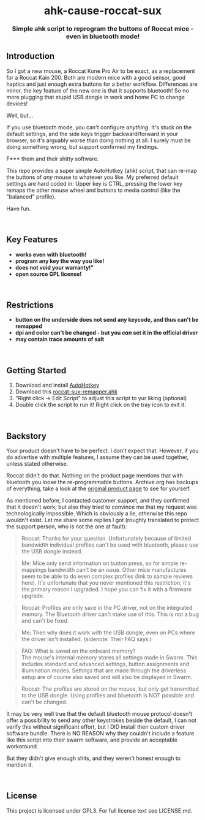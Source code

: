<!-- banner: can be a image or a large font-->
<h1 align="center" style="font-weight: bold; margin-top: 20px; margin-bottom: 20px;">ahk-cause-roccat-sux</h1>

<!-- blurb: shortest possible summary (one line max) -->
<h3 align="center" style="font-weight: bold; margin-top: 20px; margin-bottom: 20px;">Simple ahk script to reprogram the buttons of Roccat mice - even in bluetooth mode!</h3>



## Introduction

So I got a new mouse, a Roccat Kone Pro Air to be exact, as a replacement for a Roccat Kain 200. Both are modern mice with a good sensor, good haptics and just enough extra buttons for a better workflow. Differences are minor, the key feature of the new one is that it supports bluetooth! So no more plugging that stupid USB dongle in work and home PC to change devices!

Well, but...

If you use bluetooth mode, you can't configure *anything*. It's stuck on the default settings, and the side keys trigger backward/forward in your browser, so it's arguably worse than doing nothing at all. I surely must be doing something wrong, but support confirmed my findings.

F\*\*\* them and their shitty software.

This repo provides a super simple AutoHotkey (ahk) script, that can re-map the buttons of *any* mouse to whatever you like. My preferred default settings are hard coded in: Upper key is CTRL, pressing the lower key remaps the other mouse wheel and buttons to media control (like the "balanced" profile). 

Have fun.


<br>

## Key Features
 - **works even with bluetooth!**
 - **program any key the way you like!**
 - **does not void your warranty!"**
 - **open source GPL license!**

<br>

## Restrictions
 - **button on the underside does not send any keycode, and thus can't be remapped**
 - **dpi and color can't be changed - but you *can* set it in the official driver**
 - **may contain trace amounts of salt**

<br>

## Getting Started

1. Download and install [AutoHotkey](https://www.autohotkey.com/)
2. Download this [roccat-sux-remapper.ahk](https://github.com/nqtronix/ahk-cause-roccat-sux/blob/dev/roccat-sux-remapper.ahk)
3. "Right click -> Edit Script" to adjust this script to yur liking (optional)
4. Double click the script to run it! Right click on the tray icon to exit it.

<br>

## Backstory

Your product doesn't have to be perfect. I don't expect that. However, if you do advertise with multiple features, I assume they can be used together, unless stated otherwise.

Roccat didn't do that. Nothing on the product page mentions that with bluetooth you loose the re-programmable buttons. Archive.org has backups of everything, take a look at the [original product page](https://web.archive.org/web/20221209134717/https://www.roccat.com/products/kone-pro-air) to see for yourself.

As mentioned before, I contacted customer support, and they confirmed that it doesn't work; but also they tried to convince me that my request was technologically impossible. Which is obviously a lie, otherwise this repo wouldn't exist. Let me share some replies I got (roughly translated to protect the support person, who is not the one at fault):

> Roccat: Thanks for your question. Unfortunately because of limited bandwidth individual profiles can't be used with bluetooth, please use the USB dongle instead.  

> Me: Mice only send information on button press, so for simple re-mappings bandwidth can't be an issue. Other mice manufactures seem to be able to do even complex profiles (link to sample reviews here). It's unfortunate that you never mentioned this restriction, it's the primary reason I upgraded. I hope you can fix it with a firmware upgrade.

> Roccat: Profiles are only save in the PC driver, not on the integrated memory. The Bluetooth driver can't make use of this. This is not a bug and can't be fixed.

> Me: Then why does it work with the USB dongle, even on PCs where the driver isn't installed. (sidenote: Their FAQ says:)

> FAQ: What is saved on the onboard memory?<br>
> The mouse's internal memory stores all settings made in Swarm. This includes standard and advanced settings, button assignments and illumination modes. Settings that are made through the driverless setup are of course also saved and will also be displayed in Swarm.

> Roccat: The profiles are stored on the mouse, but only get transmitted to the USB dongle. Using profiles and bluetooth is NOT possible and can't be changed.


It may be very well true that the default bluetooth mouse protocol doesn't offer a possibility to send any other keystrokes beside the default, I can not verify this without significant effort, but I DID install their custom driver software bundle. There is NO REASON why they couldn't include a feature like this script into their swarm software, and provide an acceptable workaround.

But they didn't give enough shits, and they weren't honest enough to mention it.


<br>

## License

This project is licensed under GPL3. For full license text see LICENSE.md.